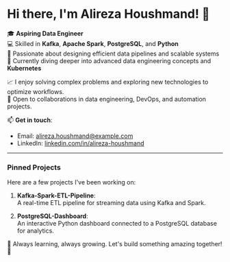# Hi there, I'm Alireza Houshmand! 👋

🎓 **Aspiring Data Engineer**  
💻 Skilled in **Kafka**, **Apache Spark**, **PostgreSQL**, and **Python**  
🚀 Passionate about designing efficient data pipelines and scalable systems  
🌱 Currently diving deeper into advanced data engineering concepts and **Kubernetes**  

📈 I enjoy solving complex problems and exploring new technologies to optimize workflows.  
🤝 Open to collaborations in data engineering, DevOps, and automation projects.  

📫 **Get in touch**:  
- Email: [alireza.houshmand@example.com](mailto:alireza.houshmand@example.com)  
- LinkedIn: [linkedin.com/in/alireza-houshmand](https://linkedin.com/in/alireza-houshmand)

---

### Pinned Projects  
Here are a few projects I've been working on:  

1. **Kafka-Spark-ETL-Pipeline**:  
   A real-time ETL pipeline for streaming data using Kafka and Spark.  

2. **PostgreSQL-Dashboard**:  
   An interactive Python dashboard connected to a PostgreSQL database for analytics.  

🌟 Always learning, always growing. Let's build something amazing together! 🚀
